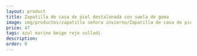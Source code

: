 ```yaml
---
layout: product
title: Zapatilla de casa de piel destalonada con suela de goma 
image: img/productos/zapatilla señora invierno/Zapatilla de casa de piel destalonada con suela de goma =47=azul marino beige rojo vulladi.webp
price: 47
tags: azul marino beige rojo vulladi
description: 
order: 0
---
```

